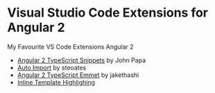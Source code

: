 # Visual Studio Code Extensions for Angular 2

My Favourite VS Code Extensions Angular 2

- [Angular 2 TypeScript Snippets](https://marketplace.visualstudio.com/items?itemName=johnpapa.Angular2) by John Papa
- [Auto Import](https://marketplace.visualstudio.com/items?itemName=steoates.autoimport) by steoates
- [Angular 2 TypeScript Emmet](https://marketplace.visualstudio.com/items?itemName=jakethashi.vscode-angular2-emmet) by jakethashi
- [Inline Template Highlighing](https://marketplace.visualstudio.com/items?itemName=natewallace.angular2-inline)


